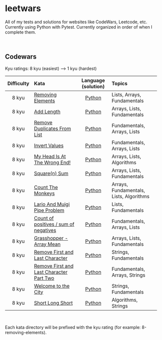 # leetwars

All of my tests and solutions for websites like CodeWars, Leetcode, etc. Currently using Python with Pytest. Currently organized in order of when I complete them.

<br>

## Codewars

Kyu ratings: 8 kyu (easiest) --> 1 kyu (hardest)

| Difficulty | Kata | Language (solution) | Topics |
| :--: | :-- | :--: | :--- |
| 8 kyu | [Removing Elements](https://www.codewars.com/kata/5769b3802ae6f8e4890009d2) | [Python](codewars/8-removing-elements/solution.py) | Lists, Arrays, Fundamentals |
| 8 kyu | [Add Length](https://www.codewars.com/kata/559d2284b5bb6799e9000047) | [Python](codewars/8-add-length/solution.py) | Arrays, Lists, Fundamentals |
| 8 kyu | [Remove Duplicates From List](https://www.codewars.com/kata/57a5b0dfcf1fa526bb000118) | [Python](codewars/8-remove-duplicates-from-list/solution.py) | Fundamentals, Arrays, Lists |
| 8 kyu | [Invert Values](https://www.codewars.com/kata/5899dc03bc95b1bf1b0000ad) | [Python](codewars/8-invert-values/solution.py) | Fundamentals, Arrays, Lists |
| 8 kyu | [My Head Is At The Wrong End!](https://www.codewars.com/kata/56f699cd9400f5b7d8000b55) | [Python](codewars/8-my-head-is-at-the-wrong-end/solution.py) | Arrays, Lists, Algorithms |
| 8 kyu | [Square(n) Sum](https://www.codewars.com/kata/515e271a311df0350d00000f) | [Python](codewars/8-square-n-sum/solution.py) | Arrays, Lists, Fundamentals |
| 8 kyu | [Count The Monkeys](https://www.codewars.com/kata/56f69d9f9400f508fb000ba7) | [Python](codewars/8-count-the-monkeys/solution.py) | Arrays, Fundamentals, Lists, Algorithms | 
| 8 kyu | [Lario And Muigi Pipe Problem](https://www.codewars.com/kata/56b29582461215098d00000f) | [Python](codewars/8-lario-and-muigi-pipe-problem/solution.py) | Lists, Fundamentals |
| 8 kyu | [Count of positives / sum of negatives](https://www.codewars.com/kata/576bb71bbbcf0951d5000044) | [Python](codewars/8-count-of-positives-sum-of-negatives/solution.py) | Fundamentals, Arrays, Lists |
| 8 kyu | [Grasshopper - Array Mean](https://www.codewars.com/kata/55d277882e139d0b6000005d/python) | [Python](codewars/8-grasshopper-array-mean/solution.py) | Arrays, Lists, Fundamentals |
| 8 kyu | [Remove First and Last Character](https://www.codewars.com/kata/56bc28ad5bdaeb48760009b0) | [Python](codewars/8-remove-first-and-last-character/solution.py) | Strings, Fundamentals |
| 8 kyu | [Remove First and Last Character Part Two](https://www.codewars.com/kata/570597e258b58f6edc00230d) | [Python](codewars/8-remove-first-and-last-character-pt-2/solution.py) | Fundamentals, Arrays, Strings | 
| 8 kyu | [Welcome to the City](https://www.codewars.com/kata/5302d846be2a9189af0001e4) | [Python](codewars/8-welcome-to-the-city/solution.py) | Strings, Fundamentals |
| 8 kyu | [Short Long Short](https://www.codewars.com/kata/50654ddff44f800200000007) | [Python](codewars/8-short-long-short/solution.py) | Algorithms, Strings | 

<br>

Each kata directory will be prefixed with the kyu rating (for example: 8-removing-elements).
